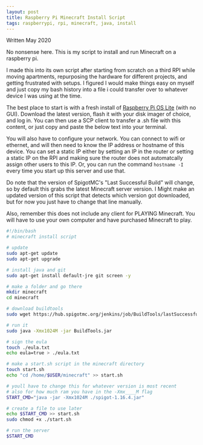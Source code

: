 ```yaml
---
layout: post
title: Raspberry Pi Minecraft Install Script
tags: raspberrypi, rpi, minecraft, java, install
---
```


Written May 2020

No nonsense here. This is my script to install and run Minecraft on a raspberry pi.

I made this into its own script after starting from scratch on a third RPI while moving apartments, repurposing the hardware for different projects, and getting frustrated with setups. I figured I would make things easy on myself and just copy my bash history into a file i could transfer over to whatever device I was using at the time.

The best place to start is with a fresh install of [Raspberry Pi OS Lite](https://www.raspberrypi.org/software/operating-systems/#raspberry-pi-os-32-bit) (with no GUI). Download the latest version, flash it with your disk imager of choice, and log in. You can then use a SCP client to transfer a .sh file with this content, or just copy and paste the below text into your terminal.

You will also have to configure your network. You can connect to wifi or ethernet, and will then need to know the IP address or hostname of this device. You can set a static IP either by setting an IP in the router or setting a static IP on the RPI and making sure the router does not automatcally assign other users to this IP. Or, you can run the command `hostname -I` every time you start up this server and use that.

Do note that the version of SpigotMC's "Last Successful Build" will change, so by default this grabs the latest Minecraft server version. I Might make an updated version of this script that detects which version got downloaded, but for now you just have to change that line manually.

Also, remember this does not include any client for PLAYING Minecraft. You will have to use your own computer and have purchased Minecraft to play.

```bash
#!/bin/bash
# minecraft install script

# update
sudo apt-get update
sudo apt-get upgrade

# install java and git
sudo apt-get install default-jre git screen -y

# make a folder and go there
mkdir minecraft
cd minecraft

# download buildtools
sudo wget https://hub.spigotmc.org/jenkins/job/BuildTools/lastSuccessfulBuild/artifact/target/BuildTools.jar

# run it
sudo java -Xmx1024M -jar BuildTools.jar

# sign the eula
touch ./eula.txt
echo eula=true > ./eula.txt

# make a start.sh script in the minecraft directory
touch start.sh
echo "cd /home/$USER/minecraft" >> start.sh

# youll have to change this for whatever version is most recent
# also for how much ram you have in the -Xmx____M flag
START_CMD="java -jar -Xmx1024M ./spigot-1.16.4.jar"

# create a file to use later
echo $START_CMD >> start.sh
sudo chmod +x ./start.sh

# run the server
$START_CMD
```